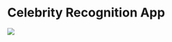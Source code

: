 
# Celebrity Recognition App

          

<img src="https://dmitrii-frolov.com/static/celebrec-ead71ccd3592f210e6604e274379889d.gif" />

